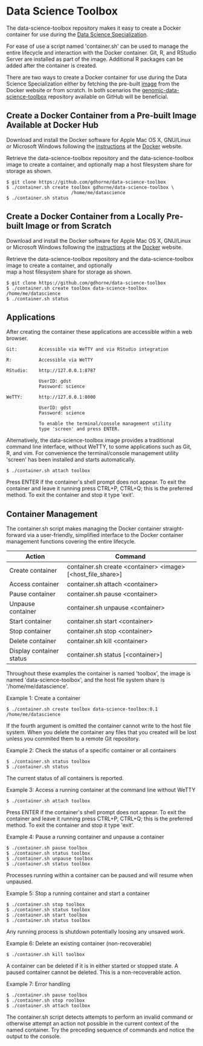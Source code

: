 # Data Science Toolbox

The data-science-toolbox repository makes it easy to create a Docker
container for use during the [Data Science Specialization](https://www.coursera.org/specializations/jhudatascience).

For ease of use a script named 'container.sh' can be used to manage the entire 
lifecycle and interaction with the Docker container. Git, R, and RStudio Server
are installed as part of the image. Additional R packages can be added after
the container is created.

There are two ways to create a Docker container for use during the Data Science
Specialization either by fetching the pre-built  [image](https://hub.docker.com/r/gdhorne/genomic-data-science-toolbox/) from the Docker website
or from scratch. In both scenarios the [genomic-data-science-toolbox](https://github.com/gdhorne/genomic-data-science-toolbox) repository
available on GitHub will be beneficial.

## Create a Docker Container from a Pre-built Image Available at Docker Hub 

Download and install the Docker software for Apple Mac OS X, GNU/Linux or 
Microsoft Windows following the  [instructions](http://docs.docker.com/linux/started/) at the [Docker](https://www.docker.com) website.

Retrieve the data-science-toolbox repository and the 
data-science-toolbox image to create a container, and optionally 
map a host filesystem share for storage as shown.

	$ git clone https://github.com/gdhorne/data-science-toolbox
	$ ./container.sh create toolbox gdhorne/data-science-toolbox \
							/home/me/datascience
	$ ./container.sh status

## Create a Docker Container from a Locally Pre-built Image or from Scratch

Download and install the Docker software for Apple Mac OS X, GNU/Linux or 
Microsoft Windows following the [instructions](http://docs.docker.com/linux/started/) at the [Docker](https://www.docker.com) website.

Retrieve the data-science-toolbox repository and the
data-science-toolbox image to create a container, and optionally   
map a host filesystem share for storage as shown.

	$ git clone https://github.com/gdhorne/data-science-toolbox
	$ ./container.sh create toolbox data-science-toolbox /home/me/datascience
	$ ./container.sh status

## Applications

After creating the container these applications are accessible within a web 
browser.

	Git:		Accessible via WeTTY and via RStudio integration

	R:			Accessible via WeTTY

	RStudio:	http://127.0.0.1:8787

				UserID: gdst
				Password: science

	WeTTY:		http://127.0.0.1:8000

				UserID: gdst
				Password: science

				To enable the terminal/console management utility 
				type 'screen' and press ENTER.


Alternatively, the data-science-toolbox image provides a traditional 
command line interface, without WeTTY, to some applications such as Git, 
R, and vim. For convenience the terminal/console management utility 
'screen' has been installed and starts automatically.

	$ ./container.sh attach toolbox

Press ENTER if the container's shell prompt does not appear. To exit the 
container and leave it running press CTRL+P, CTRL+Q; this is the preferred 
method. To exit the container and stop it type 'exit'.

## Container Management

The container.sh script makes managing the Docker container straight-forward 
via a user-friendly, simplified interface to the Docker container management 
functions covering the entire lifecycle. 

|Action|Command|
|------------------|----------------------------------------|
|Create container|container.sh create \<container\> \<image\> [\<host\_file\_share\>]|
|Access container|container.sh attach \<container\>|
|Pause container|container.sh pause \<container\>|
|Unpause container|container.sh unpause \<container\>|
|Start container|container.sh start \<container\>|
|Stop container|container.sh stop \<container\>|
|Delete container|container.sh kill \<container\>|
|Display container status|container.sh status [\<container\>]|

Throughout these examples the container is named 'toolbox', the image is
named 'data-science-toolbox', and the host file system share is
'/home/me/datascience'. 

Example 1: Create a container

	$ ./container.sh create toolbox data-science-toolbox:0.1 /home/me/datascience

If the fourth argument is omitted the container cannot write to the host 
file system. When you delete the container any files that you created will 
be lost unless you commited them to a remote Git repository.

Example 2: Check the status of a specific container or all containers

    $ ./container.sh status toolbox
    $ ./container.sh status

The current status of all containers is reported.

Example 3: Access a running container at the command line without WeTTY

    $ ./container.sh attach toolbox

Press ENTER if the container's shell prompt does not appear. To exit the 
container and leave it running press CTRL+P, CTRL+Q; this is the preferred 
method. To exit the container and stop it type 'exit'.

Example 4: Pause a running container and unpause a container

    $ ./container.sh pause toolbox
    $ ./container.sh status toolbox
    $ ./container.sh unpause toolbox
    $ ./container.sh status toolbox

Processes running within a container can be paused and will resume when unpaused.

Example 5: Stop a running container and start a container

    $ ./container.sh stop toolbox
    $ ./container.sh status toolbox
    $ ./container.sh start toolbox
    $ ./container.sh status toolbox

Any running process is shutdown potentially loosing any unsaved work.

Example 6: Delete an existing container (non-recoverable)

	$ ./container.sh kill toolbox

A container can be deleted if it is in either started or stopped state. A 
paused container cannot be deleted. This is a non-recoverable action.

Example 7: Error handling

    $ ./container.sh pause toolbox
    $ ./container.sh stop roolbox
    $ ./container.sh attach toolbox

The container.sh script detects attempts to perform an invalid command or 
otherwise attempt an action not possible in the current context of the 
named container. Try the preceding sequence of commands and notice the 
output to the console.


